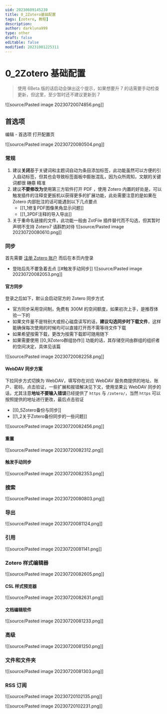 ```yaml
---
uid: 20230609145230
title: 0_2Zotero基础配置
tags: [zotero, 教程]
description: 
author: darkluna999
type: other
draft: false
editable: false
modified: 20231001225311
---
```


# 0_2Zotero 基础配置

> 使用 6Beta 版的话启动会弹出这个提示，如果想要升 7 的话需要手动检查更新，但这里，至少暂时还不建议更新到 7

![[source/Pasted image 20230720074856.png]]

## 首选项

编辑 - 首选项 打开配置页

![[source/Pasted image 20230720080504.png]]

### 常规

1. 建议**关闭**基于关键词和主题词自动为条目添加标签，此功能虽然可以方便的引入自动标签，但其也会导致标签面板中膨胀混乱，因为众所周知，文献的关键词都很 ~~随意~~ 精准
2. 建议**不要修改为**使用第三方软件打开 PDF ，使用 Zotero 内置的好处是，可以触发插件的注释变更扳机以获得更多的扩展功能，此处需要注意的是如果在 Zotero 内部批注的话可能遇到以下几点要点
    - [[1_1修复PDF图像黑角显示问题]]
    - [[1_3PDF注释的导入导出]]
3. 关于重命名链接的文件，此功能一般由 ZotFile 插件替代而不勾选，但其暂时声明不支持 Zotero7 请斟酌对待
![[source/Pasted image 20230720080610.png]]

### 同步

首先需要 [注册 Zotero 账户](https://www.zotero.org/user/register) 而后在本页内登录

- 登陆后先不要急着去点 [[#触发手动同步]]
![[source/Pasted image 20230720082053.png]]

#### 官方同步

登录之后如下，默认会启动官方的 Zotero 同步方式

- 官方同步采用空间制，免费有 300M 的空间额度，如果初次上手，是推荐体验一下的
- 如果文件量不是特别大或担心磁盘读写的话，**建议勾选同步时下载文件**，这样能确保每次使用的时候均可以直接打开而不需等待文件下载
- 如果希望按需下载，更改为按需下载即可随用随下
- 如果需要使用 [[0_9Zotero群组协作]] 功能的话，其存储空间由群组的组织者的空间决定，具体见该篇

![[source/Pasted image 20230720082258.png]]

#### WebDAV 同步方案

下拉同步方式切换为 WebDAV，填写你在对应 WebDAV 服务商提供的地址、账户、密码，点击验证，一些扩展和报错解决见下文，使用坚果云 WebDAV 同步的话，尤其注意**地址不要输入错误**已经提供了 `https` 与 `/zotero/`，当然 `https` 可以按照提供的地址进行更改，最后点击验证

- [[0_5Zotero备份与同步]]
- [[1_2关于Zotero备份同步的一些问题]]

![[source/Pasted image 20230720082456.png]]

#### 重置

![[source/Pasted image 20230720082312.png]]

#### 触发手动同步

![[source/Pasted image 20230720082353.png]]

### 搜索

![[source/Pasted image 20230720080803.png]]

### 导出

![[source/Pasted image 20230720081124.png]]

### 引用

![[source/Pasted image 20230720081141.png]]

### Zotero 样式编辑器

![[source/Pasted image 20230720082605.png]]

#### CSL 样式预览器

![[source/Pasted image 20230720082631.png]]

#### 文档编辑软件

![[source/Pasted image 20230720081233.png]]

### 高级

![[source/Pasted image 20230720081250.png]]

### 文件和文件夹

![[source/Pasted image 20230720081303.png]]

### RSS 订阅

![[source/Pasted image 20230720102135.png]]

![[source/Pasted image 20230720102231.png]]